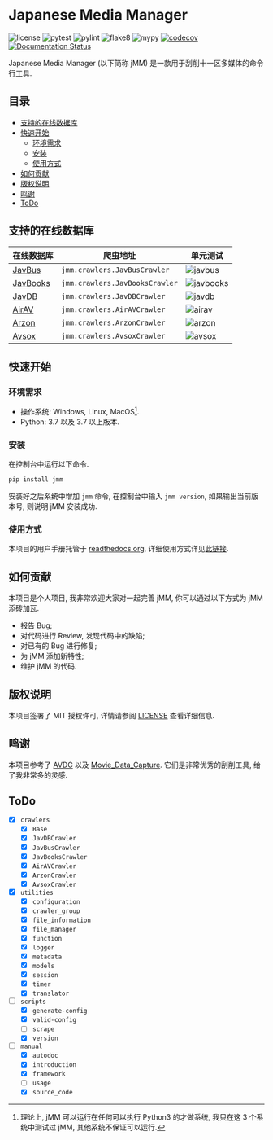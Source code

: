 # Japanese Media Manager

![license](https://img.shields.io/badge/license-MIT-green)
![pytest](https://github.com/zqmillet/japanese_media_manager/actions/workflows/pytest.yml/badge.svg)
![pylint](https://github.com/zqmillet/japanese_media_manager/actions/workflows/pylint.yml/badge.svg)
![flake8](https://github.com/zqmillet/japanese_media_manager/actions/workflows/flake8.yml/badge.svg)
![mypy](https://github.com/zqmillet/japanese_media_manager/actions/workflows/mypy.yml/badge.svg)
[![codecov](https://codecov.io/gh/zqmillet/japanese_media_manager/branch/main/graph/badge.svg?token=XV3ZZ6JX15)](https://codecov.io/gh/zqmillet/japanese_media_manager)
[![Documentation Status](https://readthedocs.org/projects/japanese-media-manager/badge/?version=latest)](https://japanese-media-manager.readthedocs.io/zh_CN/latest/?badge=latest)

Japanese Media Manager (以下简称 jMM) 是一款用于刮削十一区多媒体的命令行工具.

## 目录

<!-- vim-markdown-toc GFM -->

* [支持的在线数据库](#支持的在线数据库)
* [快速开始](#快速开始)
    * [环境需求](#环境需求)
    * [安装](#安装)
    * [使用方式](#使用方式)
* [如何贡献](#如何贡献)
* [版权说明](#版权说明)
* [鸣谢](#鸣谢)
* [ToDo](#todo)

<!-- vim-markdown-toc -->

## 支持的在线数据库

| 在线数据库 | 爬虫地址 | 单元测试 |
| --- | --- | --- |
| [JavBus](https://www.javbus.com/) | `jmm.crawlers.JavBusCrawler`   | ![javbus](https://github.com/zqmillet/japanese_media_manager/actions/workflows/crawler_javbus.yml/badge.svg)     |
| [JavBooks](https://jmvbt.com/)    | `jmm.crawlers.JavBooksCrawler` | ![javbooks](https://github.com/zqmillet/japanese_media_manager/actions/workflows/crawler_javbooks.yml/badge.svg) |
| [JavDB](https://www.javdb36.com/) | `jmm.crawlers.JavDBCrawler`    | ![javdb](https://github.com/zqmillet/japanese_media_manager/actions/workflows/crawler_javdb.yml/badge.svg)       |
| [AirAV](https://cn.airav.wiki/)   | `jmm.crawlers.AirAVCrawler`    | ![airav](https://github.com/zqmillet/japanese_media_manager/actions/workflows/crawler_airav.yml/badge.svg)       |
| [Arzon](https://www.arzon.jp/)    | `jmm.crawlers.ArzonCrawler`    | ![arzon](https://github.com/zqmillet/japanese_media_manager/actions/workflows/crawler_arzon.yml/badge.svg)       |
| [Avsox](https://avsox.monster/)   | `jmm.crawlers.AvsoxCrawler`    | ![avsox](https://github.com/zqmillet/japanese_media_manager/actions/workflows/crawler_avsox.yml/badge.svg)       |

## 快速开始

### 环境需求

- 操作系统: Windows, Linux, MacOS[^1].
- Python: 3.7 以及 3.7 以上版本.

### 安装

在控制台中运行以下命令.

``` bash
pip install jmm
```

安装好之后系统中增加 `jmm` 命令, 在控制台中输入 `jmm version`, 如果输出当前版本号, 则说明 jMM 安装成功.

### 使用方式

本项目的用户手册托管于 [readthedocs.org](https://readthedocs.org/), 详细使用方式详见[此链接](https://japanese-media-manager.readthedocs.io/zh_CN/latest/?badge=latest).

## 如何贡献

本项目是个人项目, 我非常欢迎大家对一起完善 jMM, 你可以通过以下方式为 jMM 添砖加瓦.

- 报告 Bug;
- 对代码进行 Review, 发现代码中的缺陷;
- 对已有的 Bug 进行修复;
- 为 jMM 添加新特性;
- 维护 jMM 的代码.

## 版权说明

本项目签署了 MIT 授权许可, 详情请参阅 [LICENSE](LICENSE) 查看详细信息.

## 鸣谢

本项目参考了 [AVDC](https://github.com/moyy996/AVDC) 以及 [Movie_Data_Capture](https://github.com/yoshiko2/Movie_Data_Capture). 它们是非常优秀的刮削工具, 给了我非常多的灵感.

## ToDo

- [x] `crawlers`
  - [x] `Base`
  - [x] `JavDBCrawler`
  - [x] `JavBusCrawler`
  - [x] `JavBooksCrawler`
  - [x] `AirAVCrawler`
  - [x] `ArzonCrawler`
  - [x] `AvsoxCrawler`
- [x] `utilities`
  - [x] `configuration`
  - [x] `crawler_group`
  - [x] `file_information`
  - [x] `file_manager`
  - [x] `function`
  - [x] `logger`
  - [x] `metadata`
  - [x] `models`
  - [x] `session`
  - [x] `timer`
  - [x] `translator`
- [ ] `scripts`
  - [x] `generate-config`
  - [x] `valid-config`
  - [ ] `scrape`
  - [x] `version`
- [ ] `manual`
  - [x] `autodoc`
  - [x] `introduction`
  - [x] `framework`
  - [ ] `usage`
  - [x] `source_code`

[^1]: 理论上, jMM 可以运行在任何可以执行 Python3 的才做系统, 我只在这 3 个系统中测试过 jMM, 其他系统不保证可以运行.
